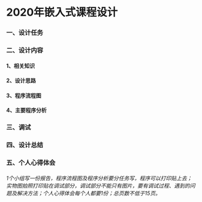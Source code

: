 # 2020年嵌入式课程设计

### 一、设计任务

### 二、设计内容

#### 1、相关知识

#### 2、设计思路

#### 3、程序流程图

#### 4、主要程序分析

### 三、调试

### 四、设计总结

### 五、个人心得体会

###### 1个小组写一份报告，程序流程图及程序分析要分任务写，程序可以打印贴上去；实物图拍照打印贴在调试部分，调试部分不能只有图片，要有调试过程、遇到的问题及解决方法；个人心得体会每个人都要1份；总页数不低于15页。